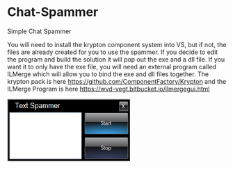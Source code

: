 # Chat-Spammer
Simple Chat Spammer

You will need to install the krypton component system into VS, but if not, the files are already created for you to use the spammer. If you decide to edit the program and build the solution it will pop out the exe and a dll file. If you want it to only have the exe file, you will need an external program called ILMerge which will allow you to bind the exe and dll files together. The krypton pack is here https://github.com/ComponentFactory/Krypton and the ILMerge Program is here https://wvd-vegt.bitbucket.io/ilmergegui.html

<img src="https://raw.githubusercontent.com/roast247/Chat-Spammer/main/chat%20spammer.png">
